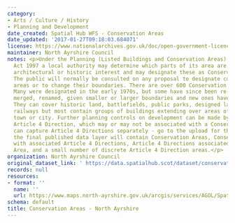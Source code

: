 ```yaml
---
category:
- Arts / Culture / History
- Planning and Development
date_created: Spatial Hub WFS - Conservation Areas
date_updated: '2017-01-27T09:18:03.684071'
license: https://www.nationalarchives.gov.uk/doc/open-government-licence/version/3/
maintainer: North Ayrshire Council
notes: <p>Under the Planning (Listed Buildings and Conservation Areas) (Scotland)
  Act 1997 a local authority may determine which parts of its area are of special
  architectural or historic interest and may designate these as Conservation Areas.
  The public will normally be consulted on any proposal to designate conservation
  areas or to change their boundaries. There are over 600 Conservation Areas in Scotland.
  Many were designated in the early 1970s, but some have since been re-designated,
  merged, renamed, given smaller or larger boundaries and new ones have been added.
  They can cover historic land, battlefields, public parks, designed landscapes or
  railways but most contain groups of buildings extending over areas of a village,
  town or city. Further planning controls on development can be made by way of an
  Article 4 Direction, which may or may not be associated with a Conservation Area.\r\n\r\nWe
  can capture Article 4 Directions separately - go to the upload for that data.\r\n\r\nHowever,
  the final published data layer will contain Conservation Areas, Conservation Areas
  with associated Article 4 Directions, Article 4 Directions associated with a Conservation
  Area, and a small number of discrete Article 4 Direction areas.</p>
organization: North Ayrshire Council
original_dataset_link: ' https://data.spatialhub.scot/dataset/conservation_areas-na'
records: null
resources:
- format: ''
  name: ''
  url: https://www.maps.north-ayrshire.gov.uk/arcgis/services/AGOL/Spatial_Hub/MapServer/WFSServer?request=GetCapabilities&service=WFS
schema: default
title: Conservation Areas - North Ayrshire
---
```

